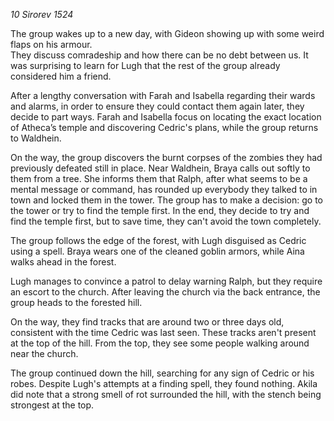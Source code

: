 *10 Sirorev 1524*

The group wakes up to a new day, with Gideon showing up with some weird flaps on his armour.  
They discuss comradeship and how there can be no debt between us. It was surprising to learn for Lugh that the rest of the group already considered him a friend.

After a lengthy conversation with Farah and Isabella regarding their wards and alarms, in order to ensure they could contact them again later, they decide to part ways. Farah and Isabella focus on locating the exact location of Atheca’s temple and discovering Cedric's plans, while the group returns to Waldhein.

On the way, the group discovers the burnt corpses of the zombies they had previously defeated still in place. Near Waldhein, Braya calls out softly to them from a tree. She informs them that Ralph, after what seems to be a mental message or command, has rounded up everybody they talked to in town and locked them in the tower. The group has to make a decision: go to the tower or try to find the temple first. In the end, they decide to try and find the temple first, but to save time, they can't avoid the town completely.

The group follows the edge of the forest, with Lugh disguised as Cedric using a spell. Braya wears one of the cleaned goblin armors, while Aina walks ahead in the forest.

Lugh manages to convince a patrol to delay warning Ralph, but they require an escort to the church. After leaving the church via the back entrance, the group heads to the forested hill.

On the way, they find tracks that are around two or three days old, consistent with the time Cedric was last seen. These tracks aren't present at the top of the hill. From the top, they see some people walking around near the church.

The group continued down the hill, searching for any sign of Cedric or his robes. Despite Lugh's attempts at a finding spell, they found nothing. Akila did note that a strong smell of rot surrounded the hill, with the stench being strongest at the top.